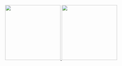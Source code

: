  <div>
  <a href="https://github.com/lucianobajr">
  <img height="180em" src="https://github-readme-stats.vercel.app/api?username=lucianobajr&show_icons=true&theme=light&include_all_commits=true&count_private=true"/>
  <img height="180em" src="https://github-readme-stats.vercel.app/api/top-langs/?username=lucianobajr&layout=compact&langs_count=7&theme=light"/>
</div>
